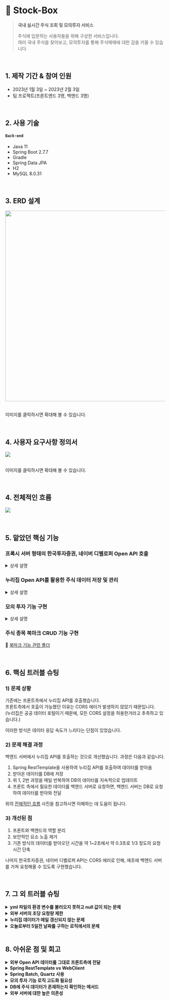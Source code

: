 # 💸 Stock-Box
><b>국내 실시간 주식 조회 및 모의투자 서비스</b>
>
>주식에 입문하는 사용자들을 위해 구상한 서비스입니다.   
>여러 국내 주식을 찾아보고, 모의투자를 통해 주식매매에 대한 감을 키울 수 있습니다.

</br>

## 1. 제작 기간 & 참여 인원
- 2023년 1월 3일 ~ 2023년 2월 3일
- 팀 프로젝트(프론트엔드 3명, 백엔드 3명)

</br>

## 2. 사용 기술
#### `Back-end`
  - Java 11
  - Spring Boot 2.7.7
  - Gradle
  - Spring Data JPA
  - H2
  - MySQL 8.0.31

</br>

## 3. ERD 설계
<img src="https://github.com/bangjaeyoung/gyul-box/assets/80241053/929dcc70-8ae0-441d-a554-996cde977dd0" width= 1200 height=600>

</br>
</br>

이미지를 클릭하시면 확대해 볼 수 있습니다.

</br>

## 4. 사용자 요구사항 정의서
<img src="https://github.com/bangjaeyoung/gyul-box/assets/80241053/1404474a-426a-4f3e-88cc-c15727a9edf8">

</br>
</br>

이미지를 클릭하시면 확대해 볼 수 있습니다.

</br>

## 4. 전체적인 흐름
<img src="https://github.com/bangjaeyoung/gyul-box/assets/80241053/80f112f3-9ed0-44c2-943b-8c1a319b6552">

</br>
</br>
</br>

## 5. 맡았던 핵심 기능
### 프록시 서버 형태의 한국투자증권, 네이버 디벨로퍼 Open API 호출

<details>
<summary>상세 설명</summary>
<div markdown="1">

한국투자증권 API는 상세 주식 정보 데이터를, 네이버 디벨로퍼 API는 증권 관련 뉴스 데이터를 위해 사용됩니다.

기존에는 프론트 서버에서 자체 프록시 서버를 통해 외부 API를 호출했습니다.   
이후에는 백엔드 서버에서 외부 API를 호출하여 받은 데이터를 프론트로 전달해주는 방식으로 변경했습니다.   

변경된 호출 흐름은 다음과 같습니다.   
1. 프론트 측에서 필요한 데이터를 백엔드 서버로 요청
2. 백엔드 서버에서 Open API의 서버로 요청한 후, 데이터를 받아옴
3. 받아온 데이터를 프론트 측에 전달

이 과정 속에서 백엔드 서버는 단순 중계 서버 형태의 프록시 서버 역할을 합니다.   
(위의 [전체적인 흐름](#4-전체적인-흐름) 그림을 보면 흐름을 파악하시는 데 도움이 됩니다.)

외부 API를 호출하기 위한 Service Key 노출 등과 같은 보안 위협을 방지하고, 프론트엔드는 사용자 경험과 UI에 더욱 집중할 수 있게 되었습니다.

📌 [관련 Controller 코드](https://github.com/bangjaeyoung/stock-box/blob/main/server/src/main/java/mainproject/stocksite/domain/stock/detail/controller/DetailedStockController.java)   
📌 [관련 Service 코드](https://github.com/bangjaeyoung/stock-box/blob/main/server/src/main/java/mainproject/stocksite/domain/stock/detail/service/DetailedStockService.java)

</div>
</details>

### 누리집 Open API를 활용한 주식 데이터 저장 및 관리

<details>
<summary>상세 설명</summary>
<div markdown="1">

Spring RestTemplate를 사용하여 누리집 Open API를 호출했습니다.   

누리집 Open API는 전체 주식 종목 리스트를 조회하기 위해 사용됩니다.   
데이터들은 매일 오전 11시에 업데이트되기 때문에, Spring Scheduler를 통해 주기적으로 호출하여 데이터를 받아오도록 구현했습니다.

```Java
@PostConstruct
@Scheduled(cron = "15 5 11 * * *", zone = "Asia/Seoul")  // 매일 오전 11시 5분 15초에 주식시세정보 데이터 불러옴
public void getAndSaveKOSDAQStockIndex() {

    String url = STOCK_DEFAULT_URL + "/getStockMarketIndex";

    ...
```

📌 [원본 코드](https://github.com/bangjaeyoung/stock-box/blob/main/server/src/main/java/mainproject/stocksite/domain/stock/overall/save/SaveKOSDAQStockIndex.java)

매일 받아오는 데이터의 수는 상당히 많기 때문에, 불러오기 이전에 DB에 저장된 데이터를 삭제할 수 있도록 했습니다.

```Java
// 매일 오전 11시 5분에 DB에 있는 주식시세정보 데이터 삭제
@Scheduled(cron = "0 5 11 * * *", zone = "Asia/Seoul")
public void deleteKOSPIStockList() {
    kosdaqStockIndexRepository.deleteAll();
}
```

코스닥, 코스피별로 지수정보, 시세정보를 불러오기 위한 총 4개의 비즈니스 로직을 작성했습니다.   
누리집 Open API 호출과 관련된 로직들은 모두 해당 [Save 폴더](https://github.com/bangjaeyoung/stock-box/tree/main/server/src/main/java/mainproject/stocksite/domain/stock/overall/save)에 있습니다.   

</div>
</details>

### 모의 투자 기능 구현

<details>
<summary>상세 설명</summary>
<div markdown="1">

초기 유저는 모의투자를 위한 기본금 1000만원이 주어집니다.  

특정 주식의 사용자 UI에서 매수 버튼을 누르면 BUY / 매도 버튼을 누르면 SELL의 타입으로 거래를 생성합니다.   
📌 [매수, 매도 관련 Controller 코드](https://github.com/bangjaeyoung/stock-box/blob/22428406b17d0aa35494488e57e586f078d12849/server/src/main/java/mainproject/stocksite/domain/trade/controller/TradeController.java#L29C5-L35C6)

해당 주식 종목을 이미 갖고 있는지, 금액은 충분한지 등의 여러 조건들을 거쳐 거래가 처리됩니다.   
📌 [매수, 매도 관련 Servicea 코드](https://github.com/bangjaeyoung/stock-box/blob/22428406b17d0aa35494488e57e586f078d12849/server/src/main/java/mainproject/stocksite/domain/trade/service/TradeService.java#L26C5-L82C6)

정확한 계산이 필요한 돈 거래이기 때문에, Java에서 숫자를 정밀하게 저장하고 표현할 수 있는 BigDecimal 타입을 사용했습니다.   
Trade라는 별도의 엔티티를 만든 이유는 투자 연습에 알맞게 투자 기록 조회 기능도 구현하기 위함입니다.   

모의 투자 기능은 급하게 맡아서 구현했던 기능이었기에, 불필요한 로직이 많고 가독성 또한 좋지 못합니다.   
추후 회고에서 다룰 부분이기도 합니다.   

</div>
</details>

### 주식 종목 북마크 CRUD 기능 구현
📌 [북마크 기능 관련 폴더](https://github.com/bangjaeyoung/stock-box/tree/main/server/src/main/java/mainproject/stocksite/domain/bookmark)

</br>

## 6. 핵심 트러블 슈팅

### 1) 문제 상황
기존에는 프론트측에서 누리집 API를 호출했습니다.   
프론트측에서 호출이 가능했던 이유는 CORS 에러가 발생하지 않았기 때문입니다.   
(누리집은 공공 데이터 포털이기 때문에, 모든 CORS 설정을 허용한거라고 추측하고 있습니다.)   

이러한 방식은 데이터 응답 속도가 느리다는 단점이 있었습니다.

### 2) 문제 해결 과정
백엔드 서버에서 누리집 API를 호출하는 것으로 개선했습니다. 과정은 다음과 같습니다.
1. Spring RestTemplate을 사용하여 누리집 API를 호출하여 데이터를 받아옴   
2. 받아온 데이터를 DB에 저장   
3. 위 1, 2번 과정을 매일 반복하여 DB의 데이터를 지속적으로 업데이트   
4. 프론트 측에서 필요한 데이터를 백엔드 서버로 요청하면, 백엔드 서버는 DB로 요청하여 데이터를 받아와 전달

위의 [전체적인 흐름](#4-전체적인-흐름) 사진을 참고하시면 이해하는 데 도움이 됩니다.

### 3) 개선된 점
1. 프론트와 백엔드의 역할 분리     
2. 보안적인 요소 노출 제거   
3. 기존 방식의 데이터를 받아오던 시간을 약 1~2초에서 약 0.3초로 1/3 정도의 요청 시간 단축

나머지 한국투자증권, 네이버 디벨로퍼 API는 CORS 에러로 인해, 애초에 백엔드 서버를 거쳐 요청해올 수 있도록 구현했습니다.

</br>

## 7. 그 외 트러블 슈팅
<details>
<summary><b>yml 파일의 환경 변수를 불러오지 못하고 null 값이 되는 문제</b></summary>
<div markdown="1">

Service Key의 정보만 담긴 클래스를 따로 만들고, 각 Service Layer에서 의존성을 주입받아 사용하여 해결했습니다.   

```Java
@Getter
@Configuration
@ConfigurationProperties(prefix = "open-api")
public class OpenApiSecretInfo {

    // 한국투자증권 API 요청 관련 키
    private String appKey;
    private String appSecret;

    // 누리집 API 요청 관련 키
    private String serviceKey;

    // 네이버 검색 API 요청 관련 키
    private String naverClientId;
    private String naverClientSecret;
}
```

해당 문제를 [블로깅](https://jaeyoungb.tistory.com/268)하여 확실히 정리해둘 수 있었습니다.

</div>
</details>

<details>
<summary><b>외부 서버의 초당 요청량 제한</b></summary>
<div markdown="1">

외부 서버로의 초당 요청량에 대한 제한이 있었습니다.

초기에는 외부 서버로부터 응답되는 요청량 초과에 대한 예외를 잡아서, 재요청하는 로직을 구성했습니다. (try-catch문)   
그 결과, 비즈니스 로직이 다소 복잡해지고 새로운 요청과 재요청이 만나 계속해서 에러가 발생하는 문제가 있었습니다.

결국, 요청량 제한에 대한 에러 메시지가 백엔드 서버로 도착하면 커스텀한 에러 메시지를 프론트에 내려주기로 했습니다.   

프론트 측에서는 해당 에러 메시지를 받으면,   
백엔드 서버로 다시 요청을 보내거나 캐싱과 로드 밸런싱 기능을 활용해서 해결하도록 개선했습니다.   

실무에서는 외부 서버와 따로 계약을 맺고 요청량 제한 문제가 발생하지 않도록 해결할 것 같습니다.   

</div>
</details>

<details>
<summary><b>누리집 데이터가 매일 갱신되지 않는 문제</b></summary>
<div markdown="1">

백엔드 서버에서 매일 주기적으로 누리집 API를 호출하여 데이터를 받아오지만, 누리집 데이터가 매일 업데이트되진 않았습니다.   

결국 오늘 날짜로부터 5일 전까지의 데이터를 받아오도록 하고,   
프론트 측으로 그 5일간의 데이터 중 가장 최신의 데이터를 필터링하여 전달하도록 개선하였습니다.   

```Java
// 외부 API 호출
UriComponents uriBuilder = UriComponentsBuilder.fromHttpUrl(url)
                .queryParam("beginBasDt", dateConfig.getFromFiveDaysAgoToNow()) // 해당 부분
                .build();

// Service 로직
public List<KOSPIStockIndex> getKOSPIStockIndex() {
    List<KOSPIStockIndex> foundIndices = kospiStockIndexRepository.findAll();
    verifyExistsData(foundIndices);

    // 해당 부분
    String theMostRecentBasDt = foundIndices.get(0).getBasDt();
    List<KOSPIStockIndex> theMostRecentStockIndices = foundIndices.stream().filter(e -> e.getBasDt().equals(theMostRecentBasDt)).collect(Collectors.toList());

    return theMostRecentStockIndices;
}
```
:pushpin: [외부 API 호출 코드](https://github.com/bangjaeyoung/stock-box/blob/ecf73055a22d0abadb064f81f303bda6879f860e/server/src/main/java/mainproject/stocksite/domain/stock/overall/save/SaveKOSDAQStockIndex.java#L40C9-L47C26)   
:pushpin: [비즈니스 로직 코드](https://github.com/bangjaeyoung/stock-box/blob/ecf73055a22d0abadb064f81f303bda6879f860e/server/src/main/java/mainproject/stocksite/domain/stock/overall/service/OverallStockService.java#L31C5-L39C6)

</div>
</details>

<details>
<summary><b>오늘로부터 5일전 날짜를 구하는 로직에서의 문제</b></summary>
<div markdown="1">

오늘로부터 5일전 날짜는 String 타입의 yyyyMMdd 형태의 값이 필요했습니다. ex.20230830   
문제가 있던 기존 코드는 다음과 같았습니다.

```Java
@Getter
@Component
public class DateConfig {
    LocalDate now = LocalDate.now();
    DateTimeFormatter formatter = DateTimeFormatter.ofPattern("yyyyMMdd");
    String formattedNow = now.format(formatter);

    String fromFiveDaysAgoToNow = String.valueOf(Integer.parseInt(formattedNow) - 5);
}
```

20230804인 날짜로부터 5일전일 경우, 위 코드로는 20230799가 되어서 문제가 발생했었습니다.   

개선한 코드는 다음과 같습니다.
```Java
@Getter
@Component
public class DateConfig {
    public String getFromFiveDaysAgoToNow() {
        Calendar cal = Calendar.getInstance();

        SimpleDateFormat sdformat = new SimpleDateFormat("yyyyMMdd");

        cal.add(Calendar.DATE, -5);

        String fromFiveDaysAgoToNow = sdformat.format(cal.getTime());

        return fromFiveDaysAgoToNow;
    }
}
```
</div>
</details>

</br>

## 8. 아쉬운 점 및 회고

<details>
<summary><b>외부 Open API 데이터를 그대로 프론트측에 전달</b></summary>
<div markdown="1">

외부 Open API는 이번 프로젝트에서 처음 다루었습니다.   
RestTemplate을 활용하여 API를 호출하고 받아온 데이터와 DB에 저장한 엔티티 필드 간 매핑 작업은 저에겐 쉬운 작업이 아니었습니다.   

결국 시간을 많이 소요하게 되었고, DB에 저장된 데이터 그대로를 그대로 프론트로 응답해주었습니다.   

외부 Open API에서 받아온 데이터 중 필요한 데이터만을 추려서 DB에 저장하고,   
이해하기 쉬운 필드명으로 응답 dto를 구성했다면 더 좋았겠다는 아쉬움이 남습니다.   
  
</div>
</details>

<details>
<summary><b>Spring RestTemplate vs WebClient</b></summary>
<div markdown="1">

다음에 외부 서버의 API를 호출해야 한다면, 스프링 5.0부터 도입된 WebClient 인터페이스를 사용하는 것도 괜찮을 것 같다는 생각입니다.

물론 WebFlux와 같은 쉽지 않은 개념을 알아야 하고 단순히 API 호출을 위해 WebFlux 라이브러리를 추가해야 하는 것은 팀원들과 상의해봐야할 일이지만,   
상황이 허락해준다면 유지 관리 모드(deprecated)인 RestTemplate을 대체해서 한 번 사용해보고 싶습니다.   
  
</div>
</details>

<details>
<summary><b>Spring Batch, Quartz 사용</b></summary>
<div markdown="1">

받아오는 주식 데이터량은 결코 작지 않았습니다.

대용량 레코드 처리에 유용한 Spring Batch와 전용 스케쥴러인 Quartz 스케쥴러를 함께 적용해봤으면 좋지 않았을까하는 아쉬움이 남습니다.   
추후 기회가 생긴다면 해당 기술들을 학습하여 적용해보고 싶습니다.

</div>
</details>

<details>
<summary><b>모의 투자 기능 로직 고도화 필요성</b></summary>
<div markdown="1">

모의 투자 기능은 원래 다른 팀원에게 할당되어 있었고, 프로젝트 막바지에 제가 전달받아 급하게 구현했었습니다.   

마감기한이 얼마남지 않은 상황에서 구현한 해당 기능은 많이 부실하다고 생각합니다.   
보안적인 측면을 좀 더 강화시키고 가독성과 유지보수성이 좋은 코드로 리팩토링이 필요할 것 같습니다.

</div>
</details>

<details>
<summary><b>DB에 주식 데이터가 존재하는지 확인하는 메서드</b></summary>
<div markdown="1">

현재는 데이터를 `findAll()` 메서드를 통해 모두 받아와서 `isEmpty()` 메서드를 통해 존재 유무를 체크하고 있습니다.   

주식 데이터의 존재 유무를 체크하는 exists 메서드를 Querydsl을 통한 JPQL 쿼리로 작성했으면 좋을 것 같습니다.   
:pushpin: [참고한 블로그](https://jojoldu.tistory.com/516)   

</div>
</details>

<details>
<summary><b>외부 서버에 대한 높은 의존성</b></summary>
<div markdown="1">

이 프로젝트는 외부 Open API의 의존성이 매우 높은 프로젝트입니다.   
주식 관련 서비스이기 때문에, 주식 데이터를 받아오지 못하면 해당 서비스는 아무것도 아니게 됩니다.   

제 생각에는 개인이 이 주제로 프로젝트를 진행하기에는 신경써야할 많은 제약이 있다고 생각합니다.   
이 프로젝트를 진행하면서, 요청량 제한과 같은 문제를 해결할 수 있는 선에서 최대한 극복하려고 했던 것 같습니다.

</div>
</details>
